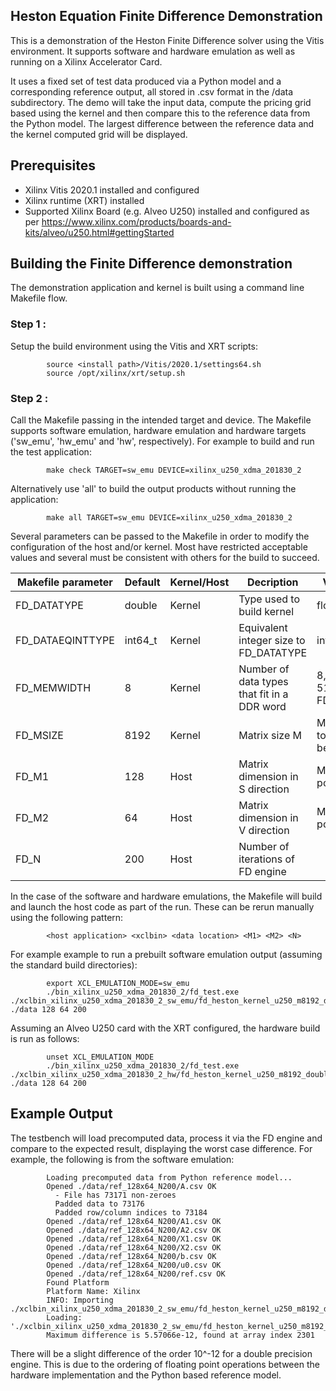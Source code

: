 ## Heston Equation Finite Difference Demonstration
This is a demonstration of the Heston Finite Difference solver using the Vitis environment.  It supports software and hardware emulation as well as running on a Xilinx Accelerator Card.

It uses a fixed set of test data produced via a Python model and a corresponding reference output, all stored in .csv format in the /data subdirectory.  The demo will take the input data, compute the pricing grid based using the kernel and then compare this to the reference data from the Python model.  The largest difference between the reference data and the kernel computed grid will be displayed.

## Prerequisites

- Xilinx Vitis 2020.1 installed and configured
- Xilinx runtime (XRT) installed
- Supported Xilinx Board (e.g. Alveo U250) installed and configured as per https://www.xilinx.com/products/boards-and-kits/alveo/u250.html#gettingStarted

## Building the Finite Difference demonstration
The demonstration application and kernel is built using a command line Makefile flow.

### Step 1 :
Setup the build environment using the Vitis and XRT scripts:

            source <install path>/Vitis/2020.1/settings64.sh
            source /opt/xilinx/xrt/setup.sh

### Step 2 :
Call the Makefile passing in the intended target and device. The Makefile supports software emulation, hardware emulation and hardware targets ('sw_emu', 'hw_emu' and 'hw', respectively). For example to build and run the test application:

            make check TARGET=sw_emu DEVICE=xilinx_u250_xdma_201830_2

Alternatively use 'all' to build the output products without running the application:

            make all TARGET=sw_emu DEVICE=xilinx_u250_xdma_201830_2

Several parameters can be passed to the Makefile in order to modify the configuration of the host and/or kernel. Most have restricted acceptable values and several must be consistent with others for the build to succeed.

| Makefile parameter | Default | Kernel/Host | Decription                                   | Valid Values                                |
|--------------------|---------|-------------|----------------------------------------------|---------------------------------------------|
|FD_DATATYPE         | double  | Kernel      | Type used to build kernel                    | float,   double                             |
|FD_DATAEQINTTYPE    | int64_t | Kernel      | Equivalent integer size to FD_DATATYPE       | int32_t, int64_t                            |
|FD_MEMWIDTH         | 8       | Kernel      | Number of data types that fit in a DDR word  | 8, 16 (equal to 512 / bits in FD_DATATYPE)  |
|FD_MSIZE            | 8192    | Kernel      | Matrix size M                                | Must be equal to M1 x M2 below              |
|FD_M1               | 128     | Host        | Matrix dimension in S direction              | Must be power-of-two                        |
|FD_M2               | 64      | Host        | Matrix dimension in V direction              | Must be power-of-two                        |
|FD_N                | 200     | Host        | Number of iterations of FD engine            |                                             |

In the case of the software and hardware emulations, the Makefile will build and launch the host code as part of the run.  These can be rerun manually using the following pattern:

            <host application> <xclbin> <data location> <M1> <M2> <N>

For example example to run a prebuilt software emulation output (assuming the standard build directories):

            export XCL_EMULATION_MODE=sw_emu
            ./bin_xilinx_u250_xdma_201830_2/fd_test.exe ./xclbin_xilinx_u250_xdma_201830_2_sw_emu/fd_heston_kernel_u250_m8192_double.xclbin ./data 128 64 200

Assuming an Alveo U250 card with the XRT configured, the hardware build is run as follows:

            unset XCL_EMULATION_MODE
            ./bin_xilinx_u250_xdma_201830_2/fd_test.exe ./xclbin_xilinx_u250_xdma_201830_2_hw/fd_heston_kernel_u250_m8192_double.xclbin ./data 128 64 200

## Example Output
The testbench will load precomputed data, process it via the FD engine and compare to the expected result, displaying the worst case difference. For example, the following is from the software emulation:

            Loading precomputed data from Python reference model...
            Opened ./data/ref_128x64_N200/A.csv OK
              - File has 73171 non-zeroes
              Padded data to 73176
              Padded row/column indices to 73184
            Opened ./data/ref_128x64_N200/A1.csv OK
            Opened ./data/ref_128x64_N200/A2.csv OK
            Opened ./data/ref_128x64_N200/X1.csv OK
            Opened ./data/ref_128x64_N200/X2.csv OK
            Opened ./data/ref_128x64_N200/b.csv OK
            Opened ./data/ref_128x64_N200/u0.csv OK
            Opened ./data/ref_128x64_N200/ref.csv OK
            Found Platform
            Platform Name: Xilinx
            INFO: Importing ./xclbin_xilinx_u250_xdma_201830_2_sw_emu/fd_heston_kernel_u250_m8192_double.xclbin
            Loading: './xclbin_xilinx_u250_xdma_201830_2_sw_emu/fd_heston_kernel_u250_m8192_double.xclbin'
            Maximum difference is 5.57066e-12, found at array index 2301

There will be a slight difference of the order 10^-12 for a double precision engine.  This is due to the ordering of floating point operations between the hardware implementation and the Python based reference model.
